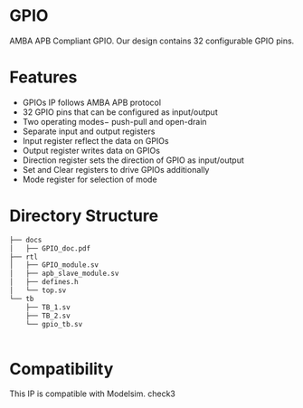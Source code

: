 # GPIO
AMBA APB Compliant GPIO. Our design contains 32 configurable GPIO pins. 

# Features
* GPIOs IP follows AMBA APB protocol
* 32 GPIO pins that can be configured as input/output
* Two operating modes− push-pull and open-drain
* Separate input and output registers
* Input register reflect the data on GPIOs
* Output register writes data on GPIOs
* Direction register sets the direction of GPIO as input/output
* Set and Clear registers to drive GPIOs additionally
* Mode register for selection of mode

# Directory Structure
```bash
├── docs
│   ├── GPIO_doc.pdf
├── rtl
│   ├── GPIO_module.sv
│   ├── apb_slave_module.sv
│   ├── defines.h
│   └── top.sv
└── tb
    ├── TB_1.sv
    ├── TB_2.sv
    └── gpio_tb.sv
    
```
# Compatibility
This IP is compatible with Modelsim.
check3


